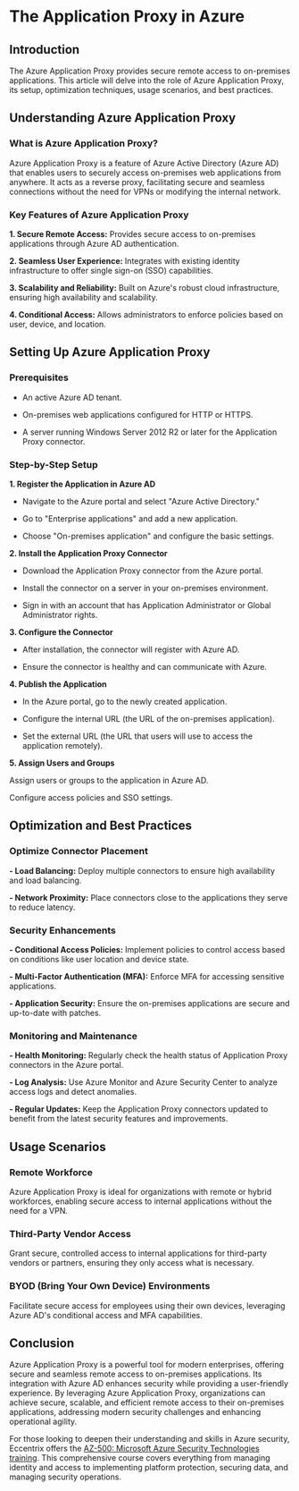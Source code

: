# The Application Proxy in Azure
## Introduction 

The Azure Application Proxy provides secure remote access to on-premises applications. This article will delve into the role of Azure Application Proxy, its setup, optimization techniques, usage scenarios, and best practices. 

## Understanding Azure Application Proxy 

### What is Azure Application Proxy? 

Azure Application Proxy is a feature of Azure Active Directory (Azure AD) that enables users to securely access on-premises web applications from anywhere. It acts as a reverse proxy, facilitating secure and seamless connections without the need for VPNs or modifying the internal network. 

### Key Features of Azure Application Proxy 

**1. Secure Remote Access:** Provides secure access to on-premises applications through Azure AD authentication. 

**2. Seamless User Experience:** Integrates with existing identity infrastructure to offer single sign-on (SSO) capabilities. 

**3. Scalability and Reliability:** Built on Azure's robust cloud infrastructure, ensuring high availability and scalability. 

**4. Conditional Access:** Allows administrators to enforce policies based on user, device, and location. 

## Setting Up Azure Application Proxy 

### Prerequisites 

- An active Azure AD tenant. 

- On-premises web applications configured for HTTP or HTTPS. 

- A server running Windows Server 2012 R2 or later for the Application Proxy connector. 

### Step-by-Step Setup 

**1. Register the Application in Azure AD** 

- Navigate to the Azure portal and select "Azure Active Directory." 

- Go to "Enterprise applications" and add a new application. 

- Choose "On-premises application" and configure the basic settings. 

**2. Install the Application Proxy Connector**

- Download the Application Proxy connector from the Azure portal. 

- Install the connector on a server in your on-premises environment. 

- Sign in with an account that has Application Administrator or Global Administrator rights. 

**3. Configure the Connector**

- After installation, the connector will register with Azure AD. 

- Ensure the connector is healthy and can communicate with Azure. 

**4. Publish the Application** 

- In the Azure portal, go to the newly created application. 

- Configure the internal URL (the URL of the on-premises application). 

- Set the external URL (the URL that users will use to access the application remotely). 

**5. Assign Users and Groups** 

Assign users or groups to the application in Azure AD. 

Configure access policies and SSO settings. 

## Optimization and Best Practices 

### Optimize Connector Placement 

**- Load Balancing:** Deploy multiple connectors to ensure high availability and load balancing. 

**- Network Proximity:** Place connectors close to the applications they serve to reduce latency. 

### Security Enhancements 

**- Conditional Access Policies:** Implement policies to control access based on conditions like user location and device state. 

**- Multi-Factor Authentication (MFA):** Enforce MFA for accessing sensitive applications. 

**- Application Security:** Ensure the on-premises applications are secure and up-to-date with patches. 

### Monitoring and Maintenance 

**- Health Monitoring:** Regularly check the health status of Application Proxy connectors in the Azure portal. 

**- Log Analysis:** Use Azure Monitor and Azure Security Center to analyze access logs and detect anomalies. 

**- Regular Updates:** Keep the Application Proxy connectors updated to benefit from the latest security features and improvements. 

## Usage Scenarios 

### Remote Workforce 

Azure Application Proxy is ideal for organizations with remote or hybrid workforces, enabling secure access to internal applications without the need for a VPN. 

### Third-Party Vendor Access 

Grant secure, controlled access to internal applications for third-party vendors or partners, ensuring they only access what is necessary. 

### BYOD (Bring Your Own Device) Environments 

Facilitate secure access for employees using their own devices, leveraging Azure AD's conditional access and MFA capabilities. 

## Conclusion 

Azure Application Proxy is a powerful tool for modern enterprises, offering secure and seamless remote access to on-premises applications. Its integration with Azure AD enhances security while providing a user-friendly experience. By leveraging Azure Application Proxy, organizations can achieve secure, scalable, and efficient remote access to their on-premises applications, addressing modern security challenges and enhancing operational agility.  

For those looking to deepen their understanding and skills in Azure security, Eccentrix offers the [AZ-500: Microsoft Azure Security Technologies training](https://www.eccentrix.ca/en/courses/microsoft/security/microsoft-certified-azure-security-engineer-associate-az500). This comprehensive course covers everything from managing identity and access to implementing platform protection, securing data, and managing security operations. 
